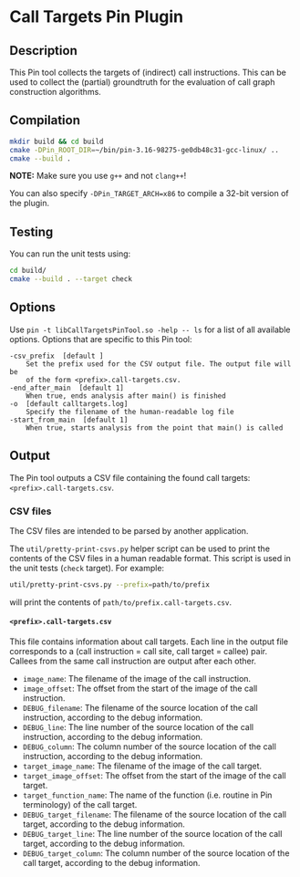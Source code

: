 # Call Targets Pin Plugin

## Description

This Pin tool collects the targets of (indirect) call instructions.
This can be used to collect the (partial) groundtruth for the evaluation of call graph construction algorithms.

## Compilation

```bash
mkdir build && cd build
cmake -DPin_ROOT_DIR=~/bin/pin-3.16-98275-ge0db48c31-gcc-linux/ ..
cmake --build .
```

**NOTE:** Make sure you use `g++` and not `clang++`!

You can also specify `-DPin_TARGET_ARCH=x86` to compile a 32-bit version of the plugin.

## Testing

You can run the unit tests using:

```bash
cd build/
cmake --build . --target check
```

## Options

Use `pin -t libCallTargetsPinTool.so -help -- ls` for a list of all available options.
Options that are specific to this Pin tool:

```
-csv_prefix  [default ]
	Set the prefix used for the CSV output file. The output file will be
	of the form <prefix>.call-targets.csv.
-end_after_main  [default 1]
	When true, ends analysis after main() is finished
-o  [default calltargets.log]
	Specify the filename of the human-readable log file
-start_from_main  [default 1]
	When true, starts analysis from the point that main() is called
```

## Output

The Pin tool outputs a CSV file containing the found call targets: `<prefix>.call-targets.csv`.

### CSV files

The CSV files are intended to be parsed by another application.

The `util/pretty-print-csvs.py` helper script can be used to print the contents of the CSV files in a human readable format.
This script is used in the unit tests (`check` target).
For example:
```bash
util/pretty-print-csvs.py --prefix=path/to/prefix
```
will print the contents of `path/to/prefix.call-targets.csv`.

#### `<prefix>.call-targets.csv`

This file contains information about call targets.
Each line in the output file corresponds to a (call instruction = call site, call target = callee) pair.
Callees from the same call instruction are output after each other.

- `image_name`: The filename of the image of the call instruction.
- `image_offset`: The offset from the start of the image of the call instruction.
- `DEBUG_filename`: The filename of the source location of the call instruction, according to the debug information.
- `DEBUG_line`: The line number of the source location of the call instruction, according to the debug information.
- `DEBUG_column`: The column number of the source location of the call instruction, according to the debug information.
- `target_image_name`: The filename of the image of the call target.
- `target_image_offset`: The offset from the start of the image of the call target.
- `target_function_name`: The name of the function (i.e. routine in Pin terminology) of the call target.
- `DEBUG_target_filename`: The filename of the source location of the call target, according to the debug information.
- `DEBUG_target_line`: The line number of the source location of the call target, according to the debug information.
- `DEBUG_target_column`: The column number of the source location of the call target, according to the debug information.
